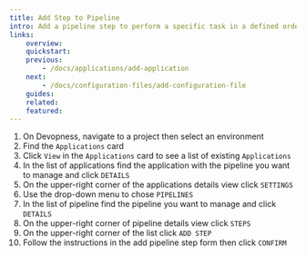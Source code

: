 ```yaml
---
title: Add Step to Pipeline
intro: Add a pipeline step to perform a specific task in a defined order during the resource deployment process of your pipeline.
links:
    overview:
    quickstart:
    previous:
        - /docs/applications/add-application
    next:
        - /docs/configuration-files/add-configuration-file
    guides:
    related:
    featured:
---
```


1. On Devopness, navigate to a project then select an environment
2. Find the `Applications` card
3. Click `View` in the `Applications` card to see a list of existing `Applications`
4. In the list of applications find the application with the pipeline you want to manage and click `DETAILS`
5. On the upper-right corner of the applications details view click `SETTINGS`
6. Use the drop-down menu to chose `PIPELINES`
8. In the list of pipeline find the pipeline you want to manage and click `DETAILS`
9. On the upper-right corner of pipeline details view click `STEPS`
10. On the upper-right corner of the list click `ADD STEP`
12. Follow the instructions in the add pipeline step form then click `CONFIRM`
